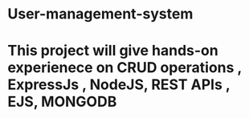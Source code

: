 # User-management-system

# This project will give hands-on experienece on CRUD operations , ExpressJs , NodeJS, REST APIs , EJS, MONGODB
